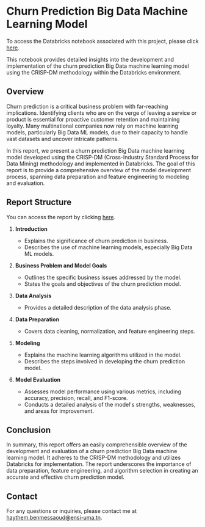 # Churn Prediction Big Data Machine Learning Model

To access the Databricks notebook associated with this project, please click [here](https://databricks-prod-cloudfront.cloud.databricks.com/public/4027ec902e239c93eaaa8714f173bcfc/6682082905920260/3596528276426006/4594393875302442/latest.html?fbclid=IwAR1Lf-On5P4yLZfPfTtlLaES2Zch72Dj5nUb_M6ZXOdGfR07-A8L5kwoiGQ).

This notebook provides detailed insights into the development and implementation of the churn prediction Big Data machine learning model using the CRISP-DM methodology within the Databricks environment.

## Overview

Churn prediction is a critical business problem with far-reaching implications. Identifying clients who are on the verge of leaving a service or product is essential for proactive customer retention and maintaining loyalty. Many multinational companies now rely on machine learning models, particularly Big Data ML models, due to their capacity to handle vast datasets and uncover intricate patterns.

In this report, we present a churn prediction Big Data machine learning model developed using the CRISP-DM (Cross-Industry Standard Process for Data Mining) methodology and implemented in Databricks. The goal of this report is to provide a comprehensive overview of the model development process, spanning data preparation and feature engineering to modeling and evaluation.

## Report Structure

You can access the report by clicking [here](https://drive.google.com/file/d/1dlhtxCQis0jyWH3LlWhGGbzGIWxkVKcB/view?usp=sharing).

1. **Introduction**
   - Explains the significance of churn prediction in business.
   - Describes the use of machine learning models, especially Big Data ML models.

2. **Business Problem and Model Goals**
   - Outlines the specific business issues addressed by the model.
   - States the goals and objectives of the churn prediction model.

3. **Data Analysis**
   - Provides a detailed description of the data analysis phase.
   
4. **Data Preparation**
   - Covers data cleaning, normalization, and feature engineering steps.
   
5. **Modeling**
   - Explains the machine learning algorithms utilized in the model.
   - Describes the steps involved in developing the churn prediction model.
   
6. **Model Evaluation**
   - Assesses model performance using various metrics, including accuracy, precision, recall, and F1-score.
   - Conducts a detailed analysis of the model's strengths, weaknesses, and areas for improvement.

## Conclusion

In summary, this report offers an easily comprehensible overview of the development and evaluation of a churn prediction Big Data machine learning model. It adheres to the CRISP-DM methodology and utilizes Databricks for implementation. The report underscores the importance of data preparation, feature engineering, and algorithm selection in creating an accurate and effective churn prediction model.

## Contact

For any questions or inquiries, please contact me at [haythem.benmessaoud@ensi-uma.tn](mailto:haythem.benmessaoud@ensi-uma.tn).
